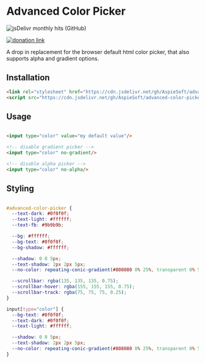 # Advanced Color Picker

![jsDelivr monthly hits (GitHub)](https://img.shields.io/jsdelivr/gh/hm/AspieSoft/advanced-color-picker)

[![donation link](https://img.shields.io/badge/buy%20me%20a%20coffee-paypal-blue)](https://paypal.me/shaynejrtaylor?country.x=US&locale.x=en_US)

A drop in replacement for the browser default html color picker, that also supports alpha and gradient options.

## Installation

```html
<link rel="stylesheet" href="https://cdn.jsdelivr.net/gh/AspieSoft/advanced-color-picker@1.0.1/style.min.css"/>
<script src="https://cdn.jsdelivr.net/gh/AspieSoft/advanced-color-picker@1.0.1/script.min.js" defer></script>
```

## Usage

```html

<input type="color" value="my default value"/>

<!-- disable gradient picker -->
<input type="color" no-gradient/>

<!-- disable alpha picker -->
<input type="color" no-alpha/>

```

## Styling

```css

#advanced-color-picker {
  --text-dark: #0f0f0f;
  --text-light: #ffffff;
  --text-fb: #9b9b9b;

  --bg: #ffffff;
  --bg-text: #0f0f0f;
  --bg-shadow: #ffffff;

  --shadow: 0 0 5px;
  --text-shadow: 2px 2px 5px;
  --no-color: repeating-conic-gradient(#808080 0% 25%, transparent 0% 50%) 50% / 20px 20px;

  --scrollbar: rgba(135, 135, 135, 0.75);
  --scrollbar-hover: rgba(155, 155, 155, 0.75);
  --scrollbar-track: rgba(75, 75, 75, 0.25);
}

input[type="color"] {
  --bg-text: #0f0f0f;
  --text-dark: #0f0f0f;
  --text-light: #ffffff;

  --shadow: 0 0 5px;
  --text-shadow: 2px 2px 5px;
  --no-color: repeating-conic-gradient(#808080 0% 25%, transparent 0% 50%) 50% / 20px 20px;
}

```

